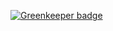 

[![Greenkeeper badge](https://badges.greenkeeper.io/gcoombe/time-profiler.svg)](https://greenkeeper.io/)